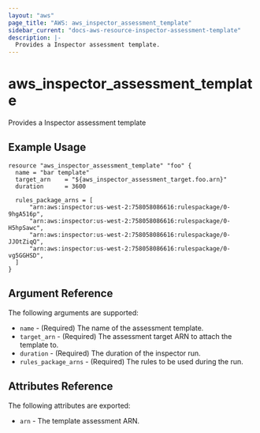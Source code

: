 ```yaml
---
layout: "aws"
page_title: "AWS: aws_inspector_assessment_template"
sidebar_current: "docs-aws-resource-inspector-assessment-template"
description: |-
  Provides a Inspector assessment template.
---
```


# aws\_inspector\_assessment\_template

Provides a Inspector assessment template

## Example Usage

```
resource "aws_inspector_assessment_template" "foo" {
  name = "bar template"
  target_arn    = "${aws_inspector_assessment_target.foo.arn}"
  duration      = 3600

  rules_package_arns = [
	  "arn:aws:inspector:us-west-2:758058086616:rulespackage/0-9hgA516p",
	  "arn:aws:inspector:us-west-2:758058086616:rulespackage/0-H5hpSawc",
	  "arn:aws:inspector:us-west-2:758058086616:rulespackage/0-JJOtZiqQ",
	  "arn:aws:inspector:us-west-2:758058086616:rulespackage/0-vg5GGHSD",
  ]
}
```

## Argument Reference

The following arguments are supported:

* `name` - (Required) The name of the assessment template.
* `target_arn` - (Required) The assessment target ARN to attach the template to.
* `duration` - (Required) The duration of the inspector run.
* `rules_package_arns` - (Required) The rules to be used during the run.

## Attributes Reference

The following attributes are exported:

* `arn` - The template assessment ARN.
